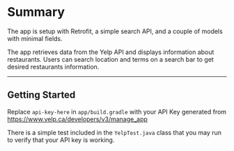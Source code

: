 # Summary
The app is setup with Retrofit, a simple search API, and a couple of models with minimal fields.

The app retrieves data from the Yelp API and displays information about restaurants. Users can search location 
and terms on a search bar to get desired restaurants information.

---
## Getting Started
Replace `api-key-here` in `app/build.gradle` with your API Key generated from https://www.yelp.ca/developers/v3/manage_app

There is a simple test included in the `YelpTest.java` class that you may run to verify that your API key is working.